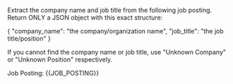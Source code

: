 Extract the company name and job title from the following job posting. Return ONLY a JSON object with this exact structure:

{
  "company_name": "the company/organization name",
  "job_title": "the job title/position"
}

If you cannot find the company name or job title, use "Unknown Company" or "Unknown Position" respectively.

Job Posting:
{{JOB_POSTING}}
